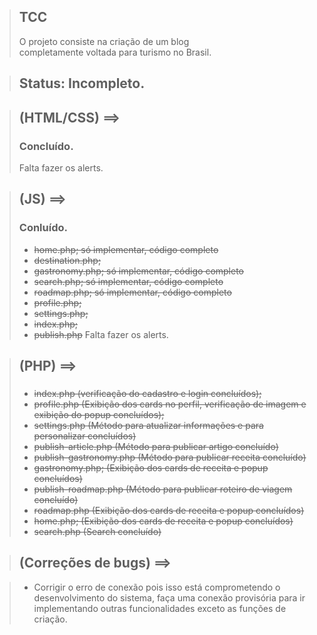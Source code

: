 > ## TCC
> O projeto consiste na criação de um blog <br> completamente voltada para turismo no Brasil.

> ## Status: Incompleto.

> ## (HTML/CSS) ==>
> ### Concluído.
> Falta fazer os alerts.

> ## (JS) ==>
> ### Conluído.
> + <s>home.php; só implementar, código completo</s>
> + <s>destination.php;</s>
> + <s>gastronomy.php; só implementar, código completo</s>
> + <s>search.php; só implementar, código completo</s>
> + <s>roadmap.php; só implementar, código completo</s>
> + <s>profile.php;</s>
> + <s>settings.php;</s>
> + <s>index.php;</s>
> + <s>publish.php</s>
> Falta fazer os alerts.

> ## (PHP) ==>
> ###
> + <s>index.php (verificação do cadastro e login concluídos);</s>
> + <s>profile.php (Exibição dos cards no perfil, verificação de imagem e exibição do popup concluídos);</s>
> + <s>settings.php (Método para atualizar informações e para personalizar concluídos)</s>
> + <s>publish-article.php (Método para publicar artigo concluído)</s>
> + <s>publish-gastronomy.php (Método para publicar receita concluído)</s>
> + <s>gastronomy.php; (Exibição dos cards de receita e popup concluídos)</s>
> + <s>publish-roadmap.php (Método para publicar roteiro de viagem concluído)</s>
> + <s>roadmap.php (Exibição dos cards de receita e popup concluídos)</s>
> + <s>home.php; (Exibição dos cards de receita e popup concluídos)</s>
> + <s>search.php (Search concluído)</s>

> ## (Correções de bugs) ==>

> + Corrigir o erro de conexão pois isso está comprometendo o desenvolvimento do sistema, faça uma conexão provisória para ir implementando outras funcionalidades exceto as funções de criação.